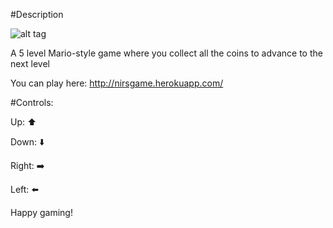 #Description

![alt tag](https://raw.githubusercontent.com/nirchernia/Mario-like-game/master/game.png)

A 5 level Mario-style game where you collect all the coins to advance to the next level

You can play here: http://nirsgame.herokuapp.com/

#Controls:

Up: :arrow_up:

Down: :arrow_down:

Right: :arrow_right:

Left: :arrow_left:


Happy gaming!
